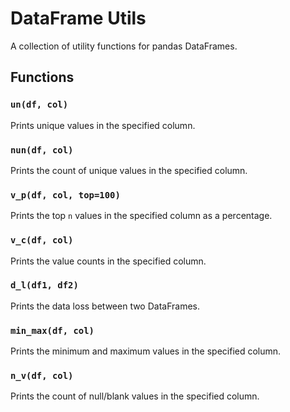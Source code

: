 # DataFrame Utils

A collection of utility functions for pandas DataFrames.

## Functions

### `un(df, col)`
Prints unique values in the specified column.

### `nun(df, col)`
Prints the count of unique values in the specified column.

### `v_p(df, col, top=100)`
Prints the top `n` values in the specified column as a percentage.

### `v_c(df, col)`
Prints the value counts in the specified column.

### `d_l(df1, df2)`
Prints the data loss between two DataFrames.

### `min_max(df, col)`
Prints the minimum and maximum values in the specified column.

### `n_v(df, col)`
Prints the count of null/blank values in the specified column.
